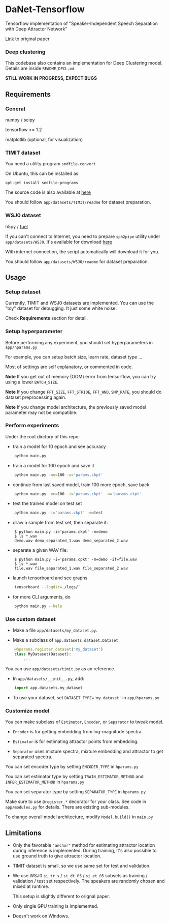 # DaNet-Tensorflow
Tensorflow implementation of "Speaker-Independent Speech Separation with Deep Attractor Network"

[Link](https://arxiv.org/abs/1707.03634) to original paper

### Deep clustering
This codebase also contains an implementation for Deep Clustering model.
Details are inside `README_DPCL.md`.

**STILL WORK IN PROGRESS, EXPECT BUGS**

## Requirements

### General

numpy / scipy

tensorflow >= 1.2

matplotlib (optional, for visualization)

### TIMIT dataset

You need a utility program `sndfile-convert`

On Ubuntu, this can be installed as:

`apt-get install sndfile-programs`

The source code is also available at [here](https://github.com/erikd/libsndfile)


You should follow `app/datasets/TIMIT/readme` for dataset preparation.

### WSJ0 dataset

h5py / [fuel](https://github.com/mila-udem/fuel)

If you can't connect to Internet, you need to prepare `sph2pipe` utility under `app/datasets/WSJ0`.
It's available for download [here](http://www.openslr.org/resources/3/sph2pipe_v2.5.tar.gz)

With internet connection, the script automatically will download it for you.


You should follow `app/datasets/WSJ0/readme` for dataset preparation.

## Usage

### Setup dataset

Currently, TIMIT and WSJ0 datasets are implemented.
You can use the "toy" dataset for debugging. It just some white noise.


Check **Requirements** section for detail.

### Setup hyperparameter

Before performing any experiment, you should set hyperparameters in `app/hparams.py`

For example, you can setup batch size, learn rate, dataset type ...

Most of settings are self explanatory, or commented in code.


**Note** If you get out of memory (OOM) error from tensorflow, you can try using a lower `BATCH_SIZE`.

**Note** If you change `FFT_SIZE`, `FFT_STRIDE`, `FFT_WND`, `SMP_RATE`,
you should do dataset preprocessing again.

**Note** If you change model architecture, the previously saved model parameter may not be compatible.

### Perform experiments

Under the root dirctory of this repo:

- train a model for 10 epoch and see accuracy

```bash
    python main.py
```


- train a model for 100 epoch and save it

```bash
    python main.py -ne=100 -o='params.ckpt'
```


- continue from last saved model, train 100 more epoch, save back

```bash
    python main.py -ne=100 -i='params.ckpt' -o='params.ckpt'
```


- test the trained model on test set

```bash
    python main.py -i='params.ckpt' -m=test
```


- draw a sample from test set, then separate it:

```
    $ python main.py -i='params.ckpt' -m=demo
    $ ls *.wav
    demo.wav demo_separated_1.wav demo_separated_2.wav
```


- separate a given WAV file:

```
    $ python main.py -i='params.cpkt' -m=demo -if=file.wav
    $ ls *.wav
    file.wav file_separated_1.wav file_separated_2.wav
```


- launch tensorboard and see graphs

```bash
    tensorboard --logdir=./logs/`
```


- for more CLI arguments, do

```bash
    python main.py --help
```


### Use custom dataset

 - Make a file `app/datasets/my_dataset.py`.

 - Make a subclass of `app.datasets.dataset.Dataset`

```python
    @hparams.register_dataset('my_dataset')
    class MyDataset(Dataset):
        ...
```

You can use `app/datasets/timit.py` as an reference.

 - In `app/datasets/__init__.py`, add:

```python
    import app.datasets.my_dataset
```

 - To use your dataset, set `DATASET_TYPE='my_dataset'` in `app/hparams.py`


### Customize model

You can make subclass of `Estimator`, `Encoder`, or `Separator` to tweak model.

- `Encoder` is for getting embedding from log-magnitude spectra.

- `Estimator` is for estimating attractor points from embedding.

- `Separator` uses mixture spectra, mixture embedding and attractor to get separated spectra.


You can set encoder type by setting `ENCODER_TYPE` in `hparams.py`

You can set estimator type by setting
`TRAIN_ESTIMATOR_METHOD` and `INFER_ESTIMATOR_METHOD` in `hparams.py`

You can set separator type by setting `SEPARATOR_TYPE` in `hparams.py`


Make sure to use `@register_*` decorator for your class.
See code in `app/modules.py` for details. There are existing sub-modules.

To change overall model architecture, modify `Model.build()` in `main.py`


## Limitations

- Only the favorable `"anchor"` method for estimating attractor location during inference is implemented.
  During training, it's also possible to use ground truth to give attractor location.

- TIMIT dataset is small, so we use same set for test and validation.

- We use WSJ0 `si_tr_s` / `si_dt_05` / `si_et_05` subsets as training / validation / test set respectively.
  The speakers are randomly chosen and mixed at runtime.

  This setup is slightly different to orignal paper.

- Only single GPU training is implemented.

- Doesn't work on Windows.
